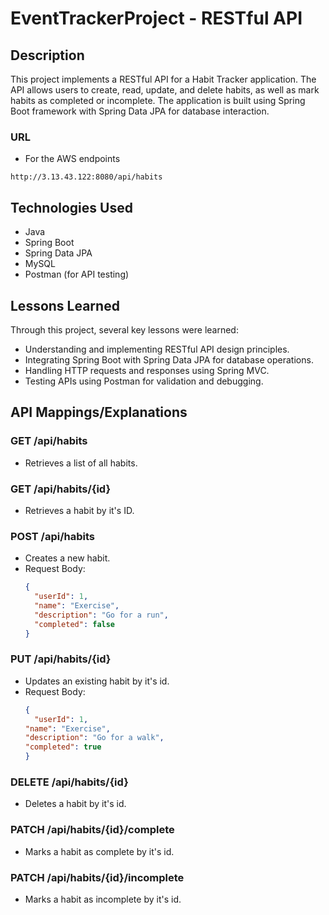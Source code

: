 # EventTrackerProject - RESTful API

## Description

This project implements a RESTful API for a Habit Tracker application. The API allows users to create, read, update, and delete habits, as well as mark habits as completed or incomplete. The application is built using Spring Boot framework with Spring Data JPA for database interaction.

### URL
- For the AWS endpoints
```
http://3.13.43.122:8080/api/habits
```

## Technologies Used

- Java
- Spring Boot
- Spring Data JPA
- MySQL
- Postman (for API testing)

## Lessons Learned

Through this project, several key lessons were learned:
- Understanding and implementing RESTful API design principles.
- Integrating Spring Boot with Spring Data JPA for database operations.
- Handling HTTP requests and responses using Spring MVC.
- Testing APIs using Postman for validation and debugging.

## API Mappings/Explanations

### GET /api/habits
- Retrieves a list of all habits.

### GET /api/habits/{id}
- Retrieves a habit by it's ID.

### POST /api/habits
- Creates a new habit.
- Request Body:
  ```json
  {
    "userId": 1,
    "name": "Exercise",
    "description": "Go for a run",
    "completed": false
  }
  ```
### PUT /api/habits/{id}
- Updates an existing habit by it's id.
- Request Body:
  ```json
  {
  	"userId": 1,
  "name": "Exercise",
  "description": "Go for a walk",
  "completed": true
  }
  ```
### DELETE /api/habits/{id}
- Deletes a habit by it's id.

### PATCH /api/habits/{id}/complete
- Marks a habit as complete by it's id.

### PATCH /api/habits/{id}/incomplete
- Marks a habit as incomplete by it's id.